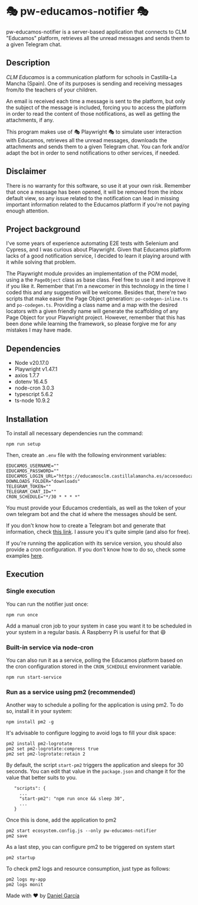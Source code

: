 # 🎭 pw-educamos-notifier 🎭

pw-educamos-notifier is a server-based application that connects to CLM "Educamos" platform, retrieves all the unread messages and sends them to a given Telegram chat.

## Description

_CLM Educamos_ is a communication platform for schools in Castilla-La Mancha (Spain). One of its purposes is sending and receiving messages from/to the teachers of your children. 

An email is received each time a message is sent to the platform, but only the subject of the message is included, forcing you to access the platform in order to read the content of those notifications, as well as getting the attachments, if any.

This program makes use of 🎭 Playwright 🎭 to simulate user interaction with Educamos, retrieves all the unread messages, downloads the attachments and sends them to a given Telegram chat. You can fork and/or adapt the bot in order to send notifications to other services, if needed.

## Disclaimer

There is no warranty for this software, so use it at your own risk. Remember that once a message has been opened, it will be removed from the inbox default view, so any issue related to the notification can lead in missing important information related to the Educamos platform if you're not paying enough attention.

## Project background

I've some years of experience automating E2E tests with Selenium and Cypress, and I was curious about Playwright. Given that Educamos platform lacks of a good notification service, I decided to learn it playing around with it while solving that problem.

The Playwright module provides an implementation of the POM model, using a the `PageObject` class as base class. Feel free to use it and improve it if you like it. Remember that I'm a newcomer in this technology in the time I coded this and any suggestion will be welcome. Besides that, there're two scripts that make easier the Page Object generation: `po-codegen-inline.ts` and `po-codegen.ts`. Providing a class name and a map with the desired locators with a given friendly name will generate the scaffolding of any Page Object for your Playwright project. However, remember that this has been done while learning the framework, so please forgive me for any mistakes I may have made.

## Dependencies
- Node v20.17.0
- Playwright v1.47.1
- axios 1.7.7
- dotenv 16.4.5
- node-cron 3.0.3
- typescript 5.6.2
- ts-node 10.9.2

## Installation
To install all necessary dependencies run the command:
```
npm run setup
```
Then, create an `.env` file with the following environment variables:
```
EDUCAMOS_USERNAME=""
EDUCAMOS_PASSWORD=""
EDUCAMOS_LOGIN_URL="https://educamosclm.castillalamancha.es/accesoeducamos/"
DOWNLOADS_FOLDER="downloads"
TELEGRAM_TOKEN=""
TELEGRAM_CHAT_ID=""
CRON_SCHEDULE="*/30 * * * *"
```

You must provide your Educamos credentials, as well as the token of your own telegram bot and the chat id where the messages should be sent.

If you don't know how to create a Telegram bot and generate that information, check [this link](https://core.telegram.org/bots#how-do-i-create-a-bot). I assure you it's quite simple (and also for free).

If you're running the application with its service version, you should also provide a cron configuration. If you don't know how to do so, check some examples [here](https://www.man7.org/linux/man-pages/man5/crontab.5.html#EXAMPLE_CRON_FILE).

## Execution

### Single execution
You can run the notifier just once:

```
npm run once
```

Add a manual cron job to your system in case you want it to be scheduled in your system in a regular basis. A Raspberry Pi is useful for that :smile:

### Built-in service via node-cron
You can also run it as a service, polling the Educamos platform based on the cron configuration stored in the `CRON_SCHEDULE` environment variable.
```
npm run start-service
```

### Run as a service using pm2 (recommended)
Another way to schedule a polling for the application is using pm2. To do so, install it in your system:
```
npm install pm2 -g
```

It's advisable to configure logging to avoid logs to fill your disk space:
```
pm2 install pm2-logrotate
pm2 set pm2-logrotate:compress true
pm2 set pm2-logrotate:retain 2
```

By default, the script `start-pm2` triggers the application and sleeps for 30 seconds. You can edit that value in the `package.json` and change it for the value that better suits to you.
```
   "scripts": {
     ...
     "start-pm2": "npm run once && sleep 30",
     ...
   }
```

Once this is done, add the application to pm2
```
pm2 start ecosystem.config.js --only pw-educamos-notifier
pm2 save
```

As a last step, you can configure pm2 to be triggered on system start
```
pm2 startup
```

To check pm2 logs and resource consumption, just type as follows:
```
pm2 logs my-app
pm2 logs monit
```


Made with ❤️ by [Daniel García](https://danigarcia.org)